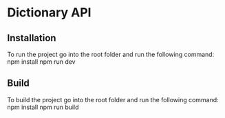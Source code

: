 # Dictionary API

## Installation

To run the project go into the root folder and run the following command:
npm install
npm run dev

## Build

To build the project go into the root folder and run the following command:
npm install
npm run build
